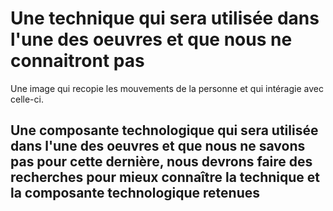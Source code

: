 
# Une technique qui sera utilisée dans l'une des oeuvres et que nous ne connaitront pas
Une image qui recopie les mouvements de la personne et qui intéragie avec celle-ci.

## Une composante technologique qui sera utilisée dans l'une des oeuvres et que nous ne savons pas pour cette dernière, nous devrons faire des recherches pour mieux connaître la technique et la composante technologique retenues

